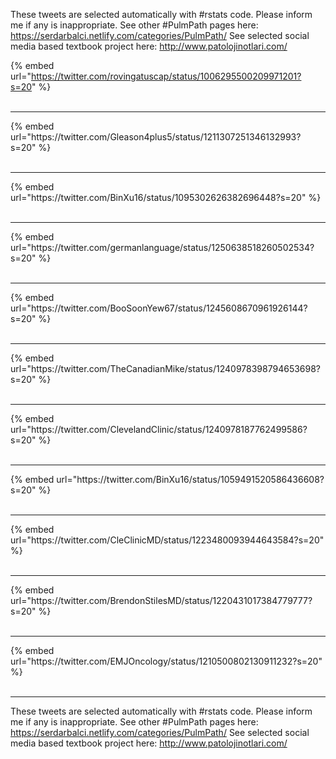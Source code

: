 

These tweets are selected automatically with #rstats code. Please inform me if any is inappropriate.
See other #PulmPath pages here: https://serdarbalci.netlify.com/categories/PulmPath/ 
See selected social media based textbook project here: http://www.patolojinotlari.com/

{% embed url="https://twitter.com/rovingatuscap/status/1006295500209971201?s=20" %}<br>
<br>
<hr>
{% embed url="https://twitter.com/Gleason4plus5/status/1211307251346132993?s=20" %}<br>
<br>
<hr>
{% embed url="https://twitter.com/BinXu16/status/1095302626382696448?s=20" %}<br>
<br>
<hr>
{% embed url="https://twitter.com/germanlanguage/status/1250638518260502534?s=20" %}<br>
<br>
<hr>
{% embed url="https://twitter.com/BooSoonYew67/status/1245608670961926144?s=20" %}<br>
<br>
<hr>
{% embed url="https://twitter.com/TheCanadianMike/status/1240978398794653698?s=20" %}<br>
<br>
<hr>
{% embed url="https://twitter.com/ClevelandClinic/status/1240978187762499586?s=20" %}<br>
<br>
<hr>
{% embed url="https://twitter.com/BinXu16/status/1059491520586436608?s=20" %}<br>
<br>
<hr>
{% embed url="https://twitter.com/CleClinicMD/status/1223480093944643584?s=20" %}<br>
<br>
<hr>
{% embed url="https://twitter.com/BrendonStilesMD/status/1220431017384779777?s=20" %}<br>
<br>
<hr>
{% embed url="https://twitter.com/EMJOncology/status/1210500802130911232?s=20" %}<br>
<br>
<hr>


These tweets are selected automatically with #rstats code. Please inform me if any is inappropriate.
See other #PulmPath pages here: https://serdarbalci.netlify.com/categories/PulmPath/ 
See selected social media based textbook project here: http://www.patolojinotlari.com/
